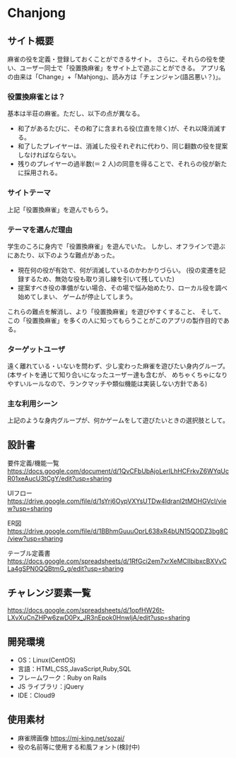 # Chanjong

## サイト概要

麻雀の役を定義・登録しておくことができるサイト。
さらに、それらの役を使い、ユーザー同士で「役置換麻雀」をサイト上で遊ぶことができる。
アプリ名の由来は「Change」+「Mahjong」、読み方は「チェンジャン(語呂悪い？)」。

### 役置換麻雀とは？

基本は半荘の麻雀。ただし、以下の点が異なる。

- 和了があるたびに、その和了に含まれる役(立直を除く)が、それ以降消滅する。
- 和了したプレイヤーは、消滅した役それぞれに代わり、同じ翻数の役を提案しなければならない。
- 残りのプレイヤーの過半数(＝ 2 人)の同意を得ることで、それらの役が新たに採用される。

### サイトテーマ

上記「役置換麻雀」を遊んでもらう。

### テーマを選んだ理由

学生のころに身内で「役置換麻雀」を遊んでいた。
しかし、オフラインで遊ぶにあたり、以下のような難点があった。

- 現在何の役が有効で、何が消滅しているのかわかりづらい。
  (役の変遷を記録するため、無効な役も取り消し線を引いて残していた)
- 提案すべき役の準備がない場合、その場で悩み始めたり、ローカル役を調べ始めてしまい、
  ゲームが停止してしまう。

これらの難点を解消し、より「役置換麻雀」を遊びやすくすること、
そして、この「役置換麻雀」を多くの人に知ってもらうことがこのアプリの製作目的である。

### ターゲットユーザ

遠く離れている・いないを問わず、少し変わった麻雀を遊びたい身内グループ。
(本サイトを通じて知り合いになったユーザー達も含むが、
めちゃくちゃになりやすいルールなので、ランクマッチや類似機能は実装しない方針である)

### 主な利用シーン

上記のような身内グループが、何かゲームをして遊びたいときの選択肢として。

## 設計書

要件定義/機能一覧
https://docs.google.com/document/d/1QvCFbUbAjoLerILhHCFrkvZ6WYqUcR01xeAucU3tCgY/edit?usp=sharing

UIフロー
https://drive.google.com/file/d/1sYrj6OypVXYsUTDw4Idranl2tMOHGVcl/view?usp=sharing

ER図
https://drive.google.com/file/d/1BBhmGuuuOprL638xR4bUN15QODZ3bg8C/view?usp=sharing

テーブル定義書
https://docs.google.com/spreadsheets/d/1RfGci2em7xrXeMCIlbibxcBXVvCLa4gSPN0QQBtmG_g/edit?usp=sharing

## チャレンジ要素一覧

https://docs.google.com/spreadsheets/d/1opfHW26t-LXvXuCnZHPw6zwD0Px_JR3nEpok0HnwljA/edit?usp=sharing

## 開発環境

- OS：Linux(CentOS)
- 言語：HTML,CSS,JavaScript,Ruby,SQL
- フレームワーク：Ruby on Rails
- JS ライブラリ：jQuery
- IDE：Cloud9

## 使用素材

- 麻雀牌画像 https://mj-king.net/sozai/
- 役の名前等に使用する和風フォント(検討中)